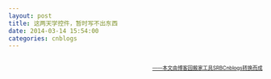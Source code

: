 ```yaml
---
layout: post
title: 这两天学控件，暂时写不出东西
date: 2014-03-14 15:54:00
categories: cnblogs
---
```


<p><img src="http://images.cnitblog.com/i/580469/201403/142353273403087.png" alt="" /></p>

<div align=right><a href="https://github.com/mlxy"><font size=1>——本文由博客园搬家工具SRBCnblogs转换而成</font></a></div>
